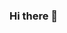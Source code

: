 ### Hi there 👋

<!--
**bezebee/bezebee** is a ✨ _special_ ✨ repository because its `README.md` (this file) appears on your GitHub profile.

Here are some ideas to get you started:

- 🔭 I’m currently working on ... Upskilling
- 🌱 I’m currently learning ... React 
- 💬 Ask me about ... Anything
- 😄 Pronouns: ... She/Her
-->
